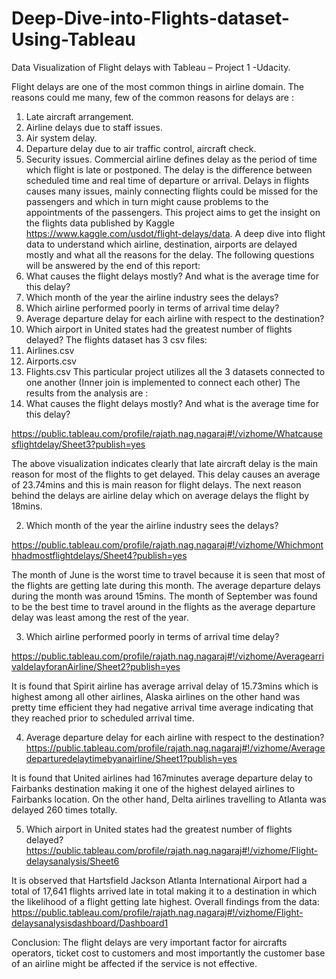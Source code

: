 # Deep-Dive-into-Flights-dataset-Using-Tableau

Data Visualization of Flight delays with Tableau – Project 1 -Udacity.

  

Flight delays are one of the most common things in airline domain. The reasons could me many, few of the common reasons for delays are :
1.	Late aircraft arrangement.
2.	Airline delays due to staff issues.
3.	Air system delay.
4.	Departure delay due to air traffic control, aircraft check.
5.	Security issues.
Commercial airline defines delay as the period of time which flight is late or postponed. The delay is the difference between scheduled time and real time of departure or arrival.
Delays in flights causes many issues, mainly connecting flights could be missed for the passengers and which in turn might cause problems to the appointments of the passengers.
This project aims to get the insight on the flights data published by Kaggle https://www.kaggle.com/usdot/flight-delays/data.  A deep dive into flight data to understand which airline, destination, airports are delayed mostly and what all the reasons for the delay.
The following questions will be answered by the end of this report:
1.	What causes the flight delays mostly? And what is the average time for this delay?
2.	Which month of the year the airline industry sees the delays?
3.	Which airline performed poorly in terms of arrival time delay?
4.	Average departure delay for each airline with respect to the destination?
5.	Which airport in United states had the greatest number of flights delayed?
The flights dataset has 3 csv files:
1.	Airlines.csv
2.	Airports.csv
3.	Flights.csv
This particular project utilizes all the 3 datasets connected to one another (Inner join is implemented to connect each other)
The results from the analysis are :
1.	What causes the flight delays mostly? And what is the average time for this delay?

https://public.tableau.com/profile/rajath.nag.nagaraj#!/vizhome/Whatcausesflightdelay/Sheet3?publish=yes

The above visualization indicates clearly that late aircraft delay is the main reason for most of the flights to get delayed. This delay causes an average of 23.74mins and this is main reason for flight delays. The next reason behind the delays are airline delay which on average delays the flight by 18mins.

2.	Which month of the year the airline industry sees the delays?

https://public.tableau.com/profile/rajath.nag.nagaraj#!/vizhome/Whichmonthhadmostflightdelays/Sheet4?publish=yes

The month of June is the worst time to travel because it is seen that most of the flights are getting late during this month. The average departure delays during the month  was around 15mins.
The month of September was found to be the best time to travel around in the flights as the average departure delay was least among the rest of the year.

3.	Which airline performed poorly in terms of arrival time delay?

https://public.tableau.com/profile/rajath.nag.nagaraj#!/vizhome/AveragearrivaldelayforanAirline/Sheet2?publish=yes

It is found that Spirit airline has average arrival delay of 15.73mins which is highest among all other airlines, Alaska airlines on the other hand was pretty time efficient they had negative arrival time average indicating that they reached prior to scheduled arrival time.

4.	Average departure delay for each airline with respect to the destination?
https://public.tableau.com/profile/rajath.nag.nagaraj#!/vizhome/Averagedeparturedelaytimebyanairline/Sheet1?publish=yes

It is found that United airlines had 167minutes average departure delay to Fairbanks destination making it one of the highest delayed airlines to Fairbanks location.  On the other hand, Delta airlines travelling to Atlanta was delayed 260 times totally.

5.	Which airport in United states had the greatest number of flights delayed?
https://public.tableau.com/profile/rajath.nag.nagaraj#!/vizhome/Flight-delaysanalysis/Sheet6

It is observed that Hartsfield Jackson Atlanta International Airport had a total of 17,641 flights arrived late in total making it to a destination in which the likelihood of a flight getting late highest. 
Overall findings from the data:
https://public.tableau.com/profile/rajath.nag.nagaraj#!/vizhome/Flight-delaysanalysisdashboard/Dashboard1

Conclusion: The flight delays are very important factor for aircrafts operators, ticket cost to customers and most importantly the customer base of an airline might be affected if the service is not effective.


